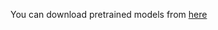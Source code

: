 You can download pretrained models from [here](https://drive.google.com/drive/folders/1i83qpnl9ID3t5_DXhJvJYqXOrecVHQTZ?usp=drive_link)
